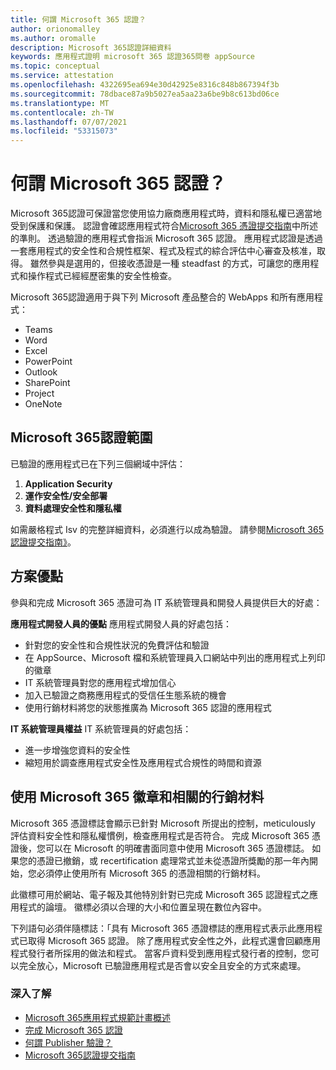 ```yaml
---
title: 何謂 Microsoft 365 認證？
author: orionomalley
ms.author: oromalle
description: Microsoft 365認證詳細資料
keywords: 應用程式證明 microsoft 365 認證365問卷 appSource
ms.topic: conceptual
ms.service: attestation
ms.openlocfilehash: 4322695ea694e30d42925e8316c848b867394f3b
ms.sourcegitcommit: 78dbace87a9b5027ea5aa23a6be9b8c613bd06ce
ms.translationtype: MT
ms.contentlocale: zh-TW
ms.lasthandoff: 07/07/2021
ms.locfileid: "53315073"
---
```

# <a name="what-is-microsoft-365-certification"></a>何謂 Microsoft 365 認證？

Microsoft 365認證可保證當您使用協力廠商應用程式時，資料和隱私權已適當地受到保護和保護。 認證會確認應用程式符合[Microsoft 365 憑證提交指南](https://docs.microsoft.com/microsoft-365-app-certification/docs/certification-submission-guide)中所述的準則。 透過驗證的應用程式會指派 Microsoft 365 認證。
應用程式認證是透過一套應用程式的安全性和合規性框架、程式及程式的綜合評估中心審查及核准，取得。 雖然參與是選用的，但接收憑證是一種 steadfast 的方式，可讓您的應用程式和操作程式已經經歷密集的安全性檢查。

Microsoft 365認證適用于與下列 Microsoft 產品整合的 WebApps 和所有應用程式：
- Teams
- Word
- Excel
- PowerPoint
- Outlook
- SharePoint
- Project
- OneNote

## <a name="microsoft-365-certification-scope"></a>Microsoft 365認證範圍

已驗證的應用程式已在下列三個網域中評估：
1.  **Application Security**
1.  **運作安全性/安全部署**
1.  **資料處理安全性和隱私權**

如需嚴格程式 Isv 的完整詳細資料，必須進行以成為驗證。 請參閱[Microsoft 365 認證提交指南》](https://docs.microsoft.com/microsoft-365-app-certification/docs/certification-submission-guide)。

## <a name="program-benefits"></a>方案優點
參與和完成 Microsoft 365 憑證可為 IT 系統管理員和開發人員提供巨大的好處：

**應用程式開發人員的優點** 應用程式開發人員的好處包括： 
-   針對您的安全性和合規性狀況的免費評估和驗證
-   在 AppSource、Microsoft 檔和系統管理員入口網站中列出的應用程式上列印的徽章
-   IT 系統管理員對您的應用程式增加信心
-   加入已驗證之商務應用程式的受信任生態系統的機會
-   使用行銷材料將您的狀態推廣為 Microsoft 365 認證的應用程式

**IT 系統管理員權益** IT 系統管理員的好處包括：
-   進一步增強您資料的安全性
-   縮短用於調查應用程式安全性及應用程式合規性的時間和資源

## <a name="using-the-microsoft-365-badge-and-associated-marketing-materials"></a>使用 Microsoft 365 徽章和相關的行銷材料
Microsoft 365 憑證標誌會顯示已針對 Microsoft 所提出的控制，meticulously 評估資料安全性和隱私權慣例，檢查應用程式是否符合。 完成 Microsoft 365 憑證後，您可以在 Microsoft 的明確書面同意中使用 Microsoft 365 憑證標誌。 如果您的憑證已撤銷，或 recertification 處理常式並未從憑證所獎勵的那一年內開始，您必須停止使用所有 Microsoft 365 的憑證相關的行銷材料。 

此徽標可用於網站、電子報及其他特別針對已完成 Microsoft 365 認證程式之應用程式的論壇。 徽標必須以合理的大小和位置呈現在數位內容中。 

下列語句必須伴隨標誌：「具有 Microsoft 365 憑證標誌的應用程式表示此應用程式已取得 Microsoft 365 認證。 除了應用程式安全性之外，此程式還會回顧應用程式發行者所採用的做法和程式。 當客戶資料受到應用程式發行者的控制，您可以完全放心，Microsoft 已驗證應用程式是否會以安全且安全的方式來處理。


### <a name="learn-more"></a>深入了解
* [Microsoft 365應用程式規範計畫概述](~/overview.md)  
* [完成 Microsoft 365 認證](~/docs/certification.md)  
* [何謂 Publisher 驗證？](https://docs.microsoft.com/azure/active-directory/develop/publisher-verification-overview)
* [Microsoft 365認證提交指南](~/docs/certification-submission-guide.md)


